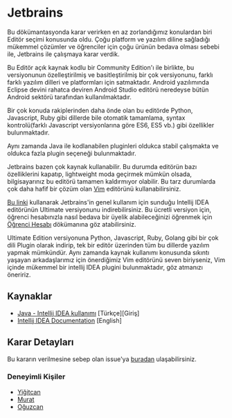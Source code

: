 # Jetbrains
Bu dökümantasyonda karar verirken en az zorlandığımız konulardan biri Editör seçimi konusunda oldu. Çoğu platform ve yazılım diline sağladığı mükemmel çözümler ve öğrenciler için çoğu ürünün bedava olması sebebi ile, Jetbrains ile çalışmaya karar verdik.

Bu Editör açık kaynak kodlu bir Community Edition'ı ile birlikte, bu versiyonunun özelleştirilmiş ve basitleştirilmiş bir çok versiyonunu, farklı farklı yazılım dilleri ve platformları için satmaktadır. Android yazılımında Eclipse devini rahatca deviren Android Studio editörü neredeyse bütün Android sektörü tarafından kullanılmaktadır.

Bir çok konuda rakiplerinden daha önde olan bu editörde Python, Javascript, Ruby gibi dillerde bile otomatik tamamlama, syntax kontrolü(farklı Javascript versiyonlarına göre ES6, ES5 vb.) gibi özellikler bulunmaktadır.

Aynı zamanda Java ile kodlanabilen pluginleri oldukca stabil çalışmakta ve oldukca fazla plugin seçeneği bulunmaktadır.

Jetbrains bazen çok kaynak kullanabilir. Bu durumda editörün bazı özelliklerini kapatıp, lightweight moda geçirmek mümkün olsada, bilgisayarınız bu editörü tamamen kaldırmıyor olabilir. Bu tarz durumlarda çok daha hafif bir çözüm olan [Vim](../Vim.md) editörünü kullanabilirsiniz.

[Bu linki](https://www.jetbrains.com/idea/download/) kullanarak Jetbrains'in genel kullanım için sunduğu Intellij IDEA editörünün Ultimate versiyonunu indirebilirsiniz. Bu ücretli versiyon için, öğrenci hesabınızla nasıl bedava bir üyelik alabileceğinizi öğrenmek için [Öğrenci Hesabı](Öğrenci%20Hesabı.md) dökümanına göz atabilirsiniz.

Ultimate Edition versiyonuna Python, Javascript, Ruby, Golang gibi bir çok dili Plugin olarak indirip, tek bir editör üzerinden tüm bu dillerde yazılım yapmak mümkündür. Aynı zamanda kaynak kullanımı konusunda sıkıntı yaşayan arkadaşlarımız için önerdiğimiz Vim editörünü seven biriyseniz, Vim içinde mükemmel bir intellij IDEA plugini bulunmaktadır, göz atmanızı öneririz.


## Kaynaklar
- [Java - Intellij IDEA kullanımı](https://www.mobilhanem.com/temel-java-dersleri-intellij-idea-ile-ilk-java-programi/) [Türkçe][Giriş]
- [Intellij IDEA Documentation](https://www.jetbrains.com/idea/documentation/) [English]

## Karar Detayları
Bu kararın verilmesine sebep olan issue'ya [buradan](https://github.com/Yengas/KYCUBYO/issues/5) ulaşabilirsiniz.

### Deneyimli Kişiler
- [Yiğitcan](https://github.com/Yengas)
- [Murat](https://github.com/muratbaskicioglu)
- [Oğuzcan](https://github.com/yavuzovski)
